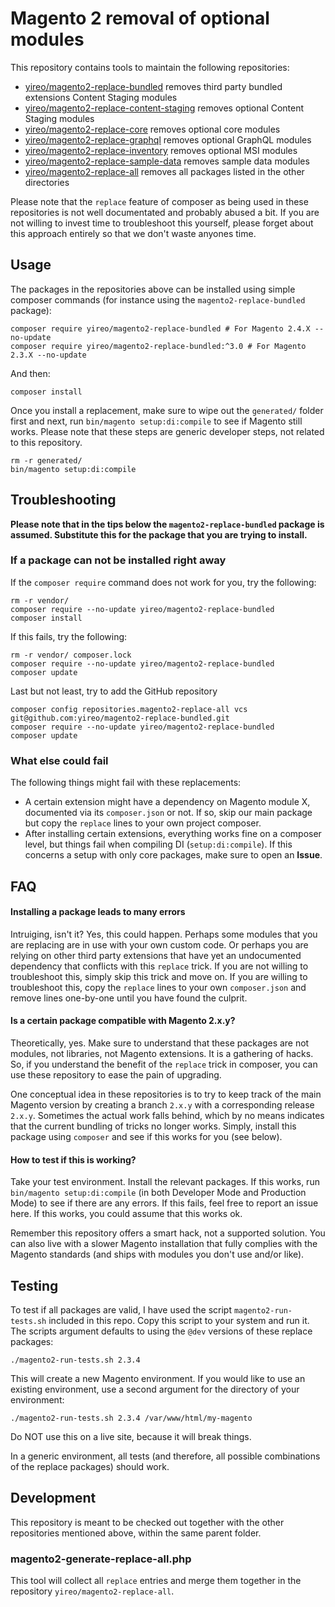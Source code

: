 # Magento 2 removal of optional modules
This repository contains tools to maintain the following repositories:

- [yireo/magento2-replace-bundled](https://github.com/yireo/magento2-replace-bundled) removes third party bundled extensions
Content Staging modules
- [yireo/magento2-replace-content-staging](https://github.com/yireo/magento2-replace-content-staging) removes optional Content Staging modules
- [yireo/magento2-replace-core](https://github.com/yireo/magento2-replace-core) removes optional core modules
- [yireo/magento2-replace-graphql](https://github.com/yireo/magento2-replace-graphql) removes optional GraphQL modules
- [yireo/magento2-replace-inventory](https://github.com/yireo/magento2-replace-inventory) removes optional MSI modules
- [yireo/magento2-replace-sample-data](https://github.com/yireo/magento2-replace-sample-data) removes sample data modules
- [yireo/magento2-replace-all](https://github.com/yireo/magento2-replace-all) removes all packages listed in the other directories

Please note that the `replace` feature of composer as being used in these repositories is not well documentated and probably abused a bit. If you
are not willing to invest time to troubleshoot this yourself, please forget about this approach entirely so that we don't waste anyones time.

## Usage
The packages in the repositories above can be installed using simple composer commands (for instance using the `magento2-replace-bundled` package):

    composer require yireo/magento2-replace-bundled # For Magento 2.4.X --no-update
    composer require yireo/magento2-replace-bundled:^3.0 # For Magento 2.3.X --no-update

And then:

    composer install

Once you install a replacement, make sure to wipe out the `generated/` folder first and next, run `bin/magento setup:di:compile` to see if Magento still works. Please note that these steps are generic developer steps, not related to this repository.

    rm -r generated/
    bin/magento setup:di:compile

## Troubleshooting
**Please note that in the tips below the `magento2-replace-bundled` package is assumed. Substitute this for the package that you are trying to install.**

### If a package can not be installed right away
If the `composer require` command does not work for you, try the following:

    rm -r vendor/
    composer require --no-update yireo/magento2-replace-bundled
    composer install

If this fails, try the following:

    rm -r vendor/ composer.lock
    composer require --no-update yireo/magento2-replace-bundled
    composer update

Last but not least, try to add the GitHub repository 

    composer config repositories.magento2-replace-all vcs git@github.com:yireo/magento2-replace-bundled.git
    composer require --no-update yireo/magento2-replace-bundled
    composer update

### What else could fail
The following things might fail with these replacements:

- A certain extension might have a dependency on Magento module X, documented via its `composer.json` or not. If so, skip
  our main package but copy the `replace` lines to your own project composer.
- After installing certain extensions, everything works fine on a composer level, but things fail when compiling DI
  (`setup:di:compile`). If this concerns a setup with only core packages, make sure to open an **Issue**. 

## FAQ
#### Installing a package leads to many errors
Intruiging, isn't it? Yes, this could happen. Perhaps some modules that you are replacing are in use with your own custom code. Or perhaps you are relying on other third party extensions that have yet an undocumented dependency that conflicts with this `replace` trick. If you are not willing to troubleshoot this, simply skip this trick and move on. If you are willing to troubleshoot this, copy the `replace` lines to your own `composer.json` and remove lines one-by-one until you have found the culprit.

#### Is a certain package compatible with Magento 2.x.y?
Theoretically, yes. Make sure to understand that these packages are not modules, not libraries, not Magento extensions. It is a gathering of
hacks. So, if you understand the benefit of the `replace` trick in composer, you can use these repository to ease the pain of upgrading.

One conceptual idea in these repositories is to try to keep track of the main Magento version by creating a branch `2.x.y` with a corresponding release `2.x.y`. Sometimes the actual work falls behind, which by no means indicates that the current bundling of tricks no longer works. Simply, install this package using `composer` and see if this works for you (see below).

#### How to test if this is working?
Take your test environment. Install the relevant packages. If this works, run `bin/magento setup:di:compile` (in both Developer Mode and Production Mode) to see if there are any errors. If this fails, feel free to report an issue here. If this works, you could assume that this works ok.

Remember this repository offers a smart hack, not a supported solution. You can also live with a slower Magento installation that fully complies with the Magento standards (and ships with modules you don't use and/or like).

## Testing
To test if all packages are valid, I have used the script `magento2-run-tests.sh` included in this repo. 
Copy this script to your system and run it. The scripts argument defaults to using the `@dev` versions of these
replace packages:

    ./magento2-run-tests.sh 2.3.4

This will create a new Magento environment. If you would like to use an existing environment, use a second argument for the directory of your environment:

    ./magento2-run-tests.sh 2.3.4 /var/www/html/my-magento

Do NOT use this on a live site, because it will break things.

In a generic environment, all tests (and therefore, all possible combinations of the replace packages) should work.

## Development
This repository is meant to be checked out together with the other repositories mentioned above, within the same parent folder.

### magento2-generate-replace-all.php
This tool will collect all `replace` entries and merge them together in the repository `yireo/magento2-replace-all`.

